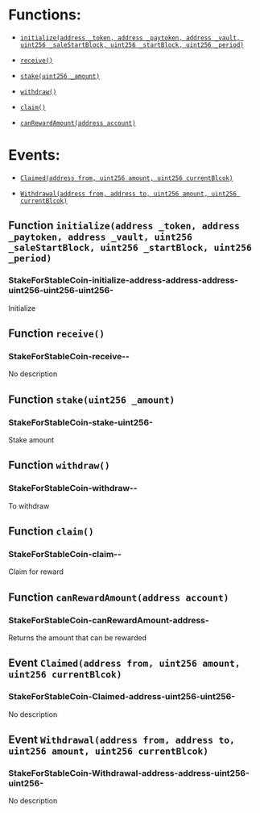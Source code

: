 # Functions:

- [`initialize(address _token, address _paytoken, address _vault, uint256 _saleStartBlock, uint256 _startBlock, uint256 _period)`](#StakeForStableCoin-initialize-address-address-address-uint256-uint256-uint256-)

- [`receive()`](#StakeForStableCoin-receive--)

- [`stake(uint256 _amount)`](#StakeForStableCoin-stake-uint256-)

- [`withdraw()`](#StakeForStableCoin-withdraw--)

- [`claim()`](#StakeForStableCoin-claim--)

- [`canRewardAmount(address account)`](#StakeForStableCoin-canRewardAmount-address-)

# Events:

- [`Claimed(address from, uint256 amount, uint256 currentBlcok)`](#StakeForStableCoin-Claimed-address-uint256-uint256-)

- [`Withdrawal(address from, address to, uint256 amount, uint256 currentBlcok)`](#StakeForStableCoin-Withdrawal-address-address-uint256-uint256-)

## Function `initialize(address _token, address _paytoken, address _vault, uint256 _saleStartBlock, uint256 _startBlock, uint256 _period)`

### StakeForStableCoin-initialize-address-address-address-uint256-uint256-uint256-

Initialize

## Function `receive()`

### StakeForStableCoin-receive--

No description

## Function `stake(uint256 _amount)`

### StakeForStableCoin-stake-uint256-

Stake amount

## Function `withdraw()`

### StakeForStableCoin-withdraw--

To withdraw

## Function `claim()`

### StakeForStableCoin-claim--

Claim for reward

## Function `canRewardAmount(address account)`

### StakeForStableCoin-canRewardAmount-address-

Returns the amount that can be rewarded

## Event `Claimed(address from, uint256 amount, uint256 currentBlcok)`

### StakeForStableCoin-Claimed-address-uint256-uint256-

No description

## Event `Withdrawal(address from, address to, uint256 amount, uint256 currentBlcok)`

### StakeForStableCoin-Withdrawal-address-address-uint256-uint256-

No description
